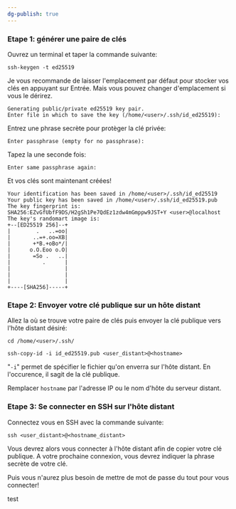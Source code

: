 ```yaml
---
dg-publish: true
---
```

### Etape 1: générer une paire de clés

Ouvrez un terminal et taper la commande suivante:

```
ssh-keygen -t ed25519
```

 Je vous recommande de laisser l'emplacement par défaut pour stocker vos clés en appuyant sur Entrée. Mais vous pouvez changer d'emplacement si vous le dérirez.

```
Generating public/private ed25519 key pair.
Enter file in which to save the key (/home/<user>/.ssh/id_ed25519):
```

Entrez une phrase secrète pour protèger la clé privée:

```
Enter passphrase (empty for no passphrase):
```

Tapez la une seconde fois:

```
Enter same passphrase again:
```

Et vos clés sont maintenant créées!

```
Your identification has been saved in /home/<user>/.ssh/id_ed25519
Your public key has been saved in /home/<user>/.ssh/id_ed25519.pub
The key fingerprint is:
SHA256:EZvGfUbfF9DS/H2gSh1Pe7QdEz1zdw4mGmppw9JST+Y <user>@localhost
The key's randomart image is:
+--[ED25519 256]--+
|        .   ..=oo|
|       ..=+.oo=XB|
|       +*B.+oBo*/|
|      o.O.Eoo o.O|
|       =So .   ..|
|          .      |
|                 |
|                 |
|                 |
+----[SHA256]-----+

```

### Etape 2: Envoyer votre clé publique sur un hôte distant

Allez la où se trouve votre paire de clés puis envoyer la clé publique vers l'hôte distant désiré:

```
cd /home/<user>/.ssh/

ssh-copy-id -i id_ed25519.pub <user_distant>@<hostname>
```

"`-i`" permet de spécifier le fichier qu'on enverra sur l'hôte distant. En l'occurence, il sagit de la clé publique.

Remplacer `hostname` par l'adresse IP ou le nom d'hôte du serveur distant.

### Etape 3: Se connecter en SSH sur l'hôte distant

Connectez vous en SSH avec la commande suivante:

```
ssh <user_distant>@<hostname_distant>
```

Vous devrez alors vous connecter à l'hôte distant afin de copier votre clé publique. A votre prochaine connexion, vous devrez indiquer la phrase secrète  de votre clé. 

Puis vous n'aurez plus besoin de mettre de mot de passe du tout pour vous connecter!

test

